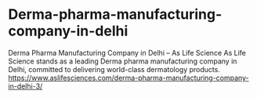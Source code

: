 # Derma-pharma-manufacturing-company-in-delhi
Derma Pharma Manufacturing Company in Delhi – As Life Science  As Life Science stands as a leading Derma pharma manufacturing company in Delhi, committed to delivering world-class dermatology products. 
https://www.aslifesciences.com/derma-pharma-manufacturing-company-in-delhi-3/
